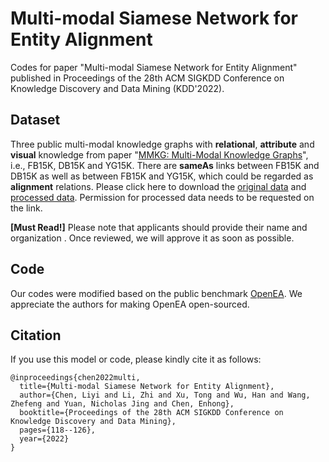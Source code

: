 # Multi-modal Siamese Network for Entity Alignment
Codes for paper "Multi-modal Siamese Network for Entity Alignment" published in Proceedings of the 28th ACM SIGKDD Conference on Knowledge Discovery and Data Mining (KDD'2022).

## Dataset
Three public multi-modal knowledge graphs with **relational**, **attribute** and **visual** knowledge from paper "[MMKG: Multi-Modal Knowledge Graphs](https://arxiv.org/abs/1903.05485)", i.e., FB15K, DB15K and YG15K.
There are **sameAs** links between FB15K and DB15K as well as between FB15K and YG15K, which could be regarded as **alignment** relations. 
Please click here to download the [original data](https://github.com/nle-ml/mmkb) and [processed data](https://drive.google.com/file/d/1Vdmfru-VxewUww8vJzONMR0pW1_V9h8U/view?usp=drive_link). Permission for processed data needs to be requested on the link. 

**[Must Read!]** Please note that applicants should provide their name and organization </font>. Once reviewed, we will approve it as soon as possible.

## Code
Our codes were modified based on the public benchmark [OpenEA](https://github.com/nju-websoft/OpenEA). We appreciate the authors for making OpenEA open-sourced.

## Citation
If you use this model or code, please kindly cite it as follows:
```
@inproceedings{chen2022multi,
  title={Multi-modal Siamese Network for Entity Alignment},
  author={Chen, Liyi and Li, Zhi and Xu, Tong and Wu, Han and Wang, Zhefeng and Yuan, Nicholas Jing and Chen, Enhong},
  booktitle={Proceedings of the 28th ACM SIGKDD Conference on Knowledge Discovery and Data Mining},
  pages={118--126},
  year={2022}
}
```
